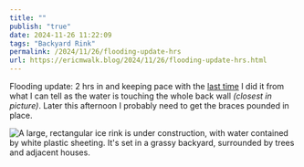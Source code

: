 ```yaml
---
title: ""
publish: "true"
date: 2024-11-26 11:22:09
tags: "Backyard Rink"
permalink: /2024/11/26/flooding-update-hrs
url: https://ericmwalk.blog/2024/11/26/flooding-update-hrs.html
---
```


Flooding update: 2 hrs in and keeping pace with the [last time](https://ericmwalk.blog/2022/12/06/flooding-update-hrs.html) I did it from what I can tell as the water is touching the whole back wall *(closest in picture)*. Later this afternoon I probably need to get the braces pounded in place.

![A large, rectangular ice rink is under construction, with water contained by white plastic sheeting. It's set in a grassy backyard, surrounded by trees and adjacent houses.](https://ericmwalk.blog/uploads/2024/img-0992.jpeg)